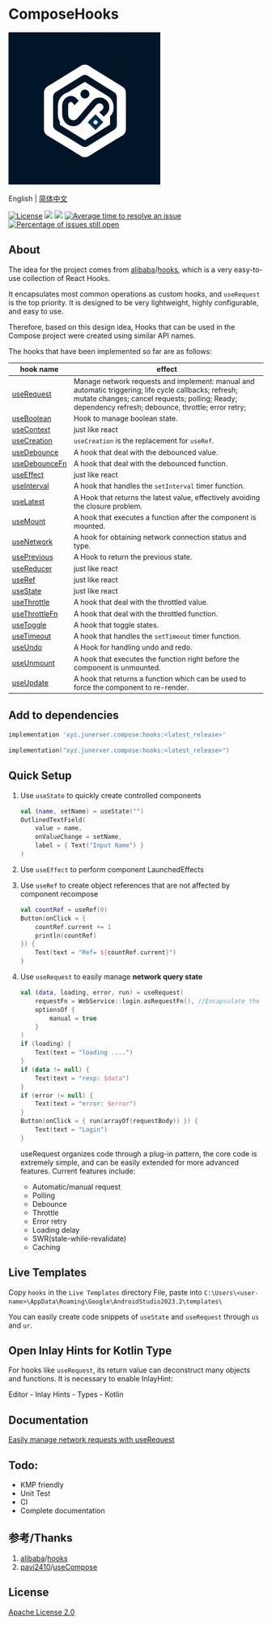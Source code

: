 # ComposeHooks

<picture>
  <img src="art/logo.jpg" width="300">
</picture>

English | [简体中文](https://github.com/junerver/ComposeHooks/blob/master/README.zh-CN.md)

[![License](https://img.shields.io/badge/License-Apache%202.0-blue.svg)](http://www.apache.org/licenses/LICENSE-2.0) [![](https://badgen.net/github/release/junerver/ComposeHooks)](https://github.com/junerver/ComposeHooks/releases/latest) [![](https://badgen.net/github/stars/junerver/ComposeHooks)](https://github.com/junerver/ComposeHooks/releases/latest) [![Average time to resolve an issue](http://isitmaintained.com/badge/resolution/junerver/ComposeHooks.svg)](http://isitmaintained.com/project/junerver/ComposeHooks "Average time to resolve an issue") [![Percentage of issues still open](http://isitmaintained.com/badge/open/junerver/ComposeHooks.svg)](http://isitmaintained.com/project/junerver/ComposeHooks "Percentage of issues still open")




## About

The idea for the project comes
from [alibaba](https://github.com/alibaba)/[hooks](https://github.com/alibaba/hooks), which is a
very easy-to-use collection of React Hooks.

It encapsulates most common operations as custom hooks, and `useRequest` is the top priority. It is
designed to be very lightweight, highly configurable, and easy to use.

Therefore, based on this design idea, Hooks that can be used in the Compose project were created
using similar API names.

The hooks that have been implemented so far are as follows:

| hook name                                                    | effect                                                       |
| ------------------------------------------------------------ | ------------------------------------------------------------ |
| [useRequest](https://github.com/junerver/ComposeHooks/blob/master/app/src/main/java/xyz/junerver/composehooks/example/UseRequestExample.kt) | Manage network requests and implement: manual and automatic triggering; life cycle callbacks; refresh; mutate changes; cancel requests; polling; Ready; dependency refresh; debounce, throttle; error retry; |
| [useBoolean](https://github.com/junerver/ComposeHooks/blob/master/app/src/main/java/xyz/junerver/composehooks/example/UseBooleanExample.kt) | Hook to manage boolean state.                                |
| [useContext](https://github.com/junerver/ComposeHooks/blob/master/app/src/main/java/xyz/junerver/composehooks/example/UseContextExample.kt) | just like react                                              |
| [useCreation](https://github.com/junerver/ComposeHooks/blob/master/app/src/main/java/xyz/junerver/composehooks/example/UseCreationExample.kt) | `useCreation` is the replacement for `useRef`.               |
| [useDebounce](https://github.com/junerver/ComposeHooks/blob/master/app/src/main/java/xyz/junerver/composehooks/example/UseDebounceExample.kt) | A hook that deal with the debounced value.                   |
| [useDebounceFn](https://github.com/junerver/ComposeHooks/blob/master/app/src/main/java/xyz/junerver/composehooks/example/UseDebounceFnExample.kt) | A hook that deal with the debounced function.                |
| [useEffect](https://github.com/junerver/ComposeHooks/blob/master/app/src/main/java/xyz/junerver/composehooks/example/UseEffectExample.kt) | just like react                                              |
| [useInterval](https://github.com/junerver/ComposeHooks/blob/master/app/src/main/java/xyz/junerver/composehooks/example/UseIntervalExample.kt) | A hook that handles the `setInterval` timer function.        |
| [useLatest](https://github.com/junerver/ComposeHooks/blob/master/app/src/main/java/xyz/junerver/composehooks/example/UseLatestExample.kt) | A Hook that returns the latest value, effectively avoiding the closure problem. |
| [useMount](https://github.com/junerver/ComposeHooks/blob/master/app/src/main/java/xyz/junerver/composehooks/example/UseMountExample.kt) | A hook that executes a function after the component is mounted. |
| [useNetwork](https://github.com/junerver/ComposeHooks/blob/master/app/src/main/java/xyz/junerver/composehooks/example/UseNetworkExample.kt) | A hook for obtaining network connection status and type.     |
| [usePrevious](https://github.com/junerver/ComposeHooks/blob/master/app/src/main/java/xyz/junerver/composehooks/example/UsePreviousExample.kt) | A Hook to return the previous state.                         |
| [useReducer](https://github.com/junerver/ComposeHooks/blob/master/app/src/main/java/xyz/junerver/composehooks/example/UseReducerExample.kt) | just like react                                              |
| [useRef](https://github.com/junerver/ComposeHooks/blob/master/app/src/main/java/xyz/junerver/composehooks/example/UseRefExample.kt) | just like react                                              |
| [useState](https://github.com/junerver/ComposeHooks/blob/master/app/src/main/java/xyz/junerver/composehooks/example/UseStateExample.kt) | just like react                                              |
| [useThrottle](https://github.com/junerver/ComposeHooks/blob/master/app/src/main/java/xyz/junerver/composehooks/example/UseThrottleExample.kt) | A hook that deal with the throttled value.                   |
| [useThrottleFn](https://github.com/junerver/ComposeHooks/blob/master/app/src/main/java/xyz/junerver/composehooks/example/UseThrottleFnExample.kt) | A hook that deal with the throttled function.                |
| [useToggle](https://github.com/junerver/ComposeHooks/blob/master/app/src/main/java/xyz/junerver/composehooks/example/UseToggleExample.kt) | A hook that toggle states.                                   |
| [useTimeout](https://github.com/junerver/ComposeHooks/blob/master/app/src/main/java/xyz/junerver/composehooks/example/UseTimeoutExample.kt) | A hook that handles the `setTimeout` timer function.         |
| [useUndo](https://github.com/junerver/ComposeHooks/blob/master/app/src/main/java/xyz/junerver/composehooks/example/UseUndoExample.kt) | A Hook for handling undo and redo.                           |
| [useUnmount](https://github.com/junerver/ComposeHooks/blob/master/app/src/main/java/xyz/junerver/composehooks/example/UseUnmountExample.kt) | A hook that executes the function right before the component is unmounted. |
| [useUpdate](https://github.com/junerver/ComposeHooks/blob/master/app/src/main/java/xyz/junerver/composehooks/example/UseUpdateExample.kt) | A hook that returns a function which can be used to force the component to re-render. |
## Add to dependencies

```groovy
implementation 'xyz.junerver.compose:hooks:<latest_release>'
```

```kotlin
implementation("xyz.junerver.compose:hooks:<latest_release>")
```

## Quick Setup

1. Use `useState` to quickly create controlled components

   ```kotlin
   val (name, setName) = useState("")
   OutlinedTextField(
       value = name,
       onValueChange = setName,
       label = { Text("Input Name") }
   )
   ```

2. Use `useEffect` to perform component LaunchedEffects

3. Use `useRef` to create object references that are not affected by component recompose

   ```kotlin
   val countRef = useRef(0)
   Button(onClick = {
       countRef.current += 1
       println(countRef)
   }) {
       Text(text = "Ref= ${countRef.current}")
   }
   ```

4. Use `useRequest` to easily manage **network query state**

   ```kotlin
   val (data, loading, error, run) = useRequest(
       requestFn = WebService::login.asRequestFn(), //Encapsulate the corresponding extension functions yourself,to make retrofit friendly
       optionsOf {
           manual = true
       }
   )
   if (loading) {
       Text(text = "loading ....")
   }
   if (data != null) {
       Text(text = "resp: $data")
   }
   if (error != null) {
       Text(text = "error: $error")
   }
   Button(onClick = { run(arrayOf(requestBody)) }) {
       Text(text = "Login")
   }
   ```
   useRequest organizes code through a plug-in pattern, the core code is extremely simple, and can be easily extended for more advanced features. Current features include:
   - Automatic/manual request
   - Polling
   - Debounce
   - Throttle
   - Error retry
   - Loading delay
   - SWR(stale-while-revalidate)
   - Caching



## Live Templates

Copy `hooks` in the `Live Templates` directory
File, paste into `C:\Users\<user-name>\AppData\Roaming\Google\AndroidStudio2023.2\templates\`

You can easily create code snippets of `useState` and `useRequest` through `us` and `ur`.

## Open Inlay Hints for Kotlin Type

For hooks like `useRequest`, its return value can deconstruct many objects and functions. It is necessary to enable InlayHint:

Editor - Inlay Hints - Types - Kotlin

## Documentation

[Easily manage network requests with useRequest](https://junerver.xyz/2024/03/06/%E5%9C%A8Compose%E4%B8%AD%E4%BD%BF%E7%94%A8useRequest%E8%BD%BB%E6%9D%BE%E7%AE%A1%E7%90%86%E7%BD%91%E7%BB%9C%E8%AF%B7%E6%B1%82/)


## Todo:

- KMP friendly
- Unit Test
- CI
- Complete documentation

## 参考/Thanks

1. [alibaba](https://github.com/alibaba)/[hooks](https://github.com/alibaba/hooks)
2. [pavi2410](https://github.com/pavi2410)/[useCompose](https://github.com/pavi2410/useCompose)

## License

[Apache License 2.0](https://choosealicense.com/licenses/apache-2.0/)
